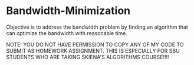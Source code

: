 # Bandwidth-Minimization
Objective is to address the bandwidth problem by finding an algorithm that can optimize the bandwidth with reasonable time.




NOTE: YOU DO NOT HAVE PERMISSION TO COPY ANY OF MY CODE TO SUBMIT AS HOMEWORK ASSIGNMENT. 
      THIS IS ESPECIALLY FOR SBU STUDENTS WHO ARE TAKING SKIENA'S ALGORITHMS COURSE!!!!

